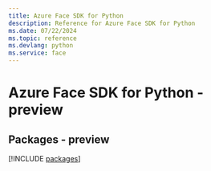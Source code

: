 ```yaml
---
title: Azure Face SDK for Python
description: Reference for Azure Face SDK for Python
ms.date: 07/22/2024
ms.topic: reference
ms.devlang: python
ms.service: face
---
```

# Azure Face SDK for Python - preview
## Packages - preview
[!INCLUDE [packages](face-index.md)]